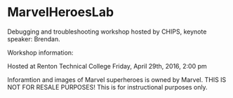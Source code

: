 # MarvelHeroesLab
Debugging and troubleshooting workshop hosted by CHIPS, keynote speaker: Brendan. 

Workshop information:

Hosted at Renton Technical College
Friday, April 29th, 2016, 2:00 pm

Inforamtion and images of Marvel superheroes is owned by Marvel.
THIS IS NOT FOR RESALE PURPOSES!
This is for instructional purposes only.